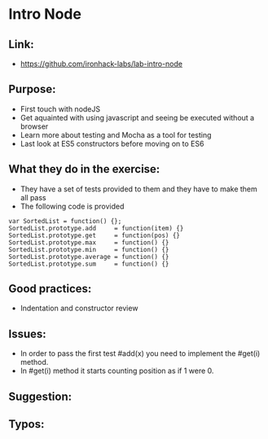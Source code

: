 # Intro Node

## Link:
  - https://github.com/ironhack-labs/lab-intro-node
## Purpose:
  - First touch with nodeJS
  - Get aquainted with using javascript and seeing be executed without a browser
  - Learn more about testing and Mocha as a tool for testing
  - Last look at ES5 constructors before moving on to ES6

## What they do in the exercise:
  - They have a set of tests provided to them and they have to make them all pass
  - The following code is provided
  ```
  var SortedList = function() {};
  SortedList.prototype.add     = function(item) {}
  SortedList.prototype.get     = function(pos) {}
  SortedList.prototype.max     = function() {}
  SortedList.prototype.min     = function() {}
  SortedList.prototype.average = function() {}
  SortedList.prototype.sum     = function() {}
  ```

## Good practices:
  - Indentation and constructor review

## Issues:
  - In order to pass the first test #add(x) you need to implement the #get(i) method.
  - In #get(i) method it starts counting position as if 1 were 0.

## Suggestion:

## Typos:
